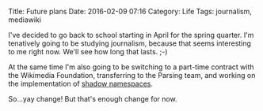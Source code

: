 Title: Future plans
Date: 2016-02-09 07:16
Category: Life
Tags: journalism, mediawiki

I've decided to go back to school starting in April for the spring quarter. I'm tenatively going to be studying journalism, because that seems interesting to me right now. We'll see how long that lasts. ;-)

At the same time I'm also going to be switching to a part-time contract with the Wikimedia Foundation, transferring to the Parsing team, and working on the implementation of [shadow namespaces](https://www.mediawiki.org/wiki/Requests_for_comment/Shadow_namespaces).

So...yay change! But that's enough change for now.

